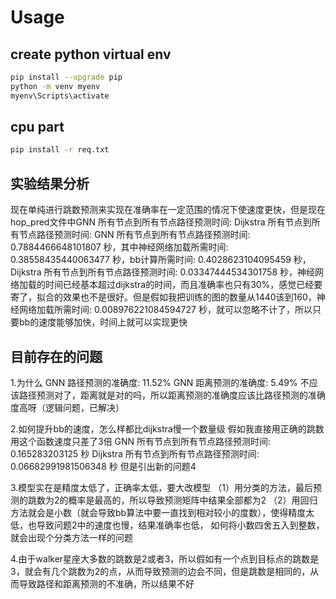# Usage

## create python virtual env

```bash
pip install --upgrade pip
python -m venv myenv
myenv\Scripts\activate
```

## cpu part

```bash
pip install -r req.txt
```

## 实验结果分析

现在单纯进行跳数预测来实现在准确率在一定范围的情况下使速度更快，但是现在hop_pred文件中GNN 所有节点到所有节点路径预测时间: Dijkstra 所有节点到所有节点路径预测时间: GNN 所有节点到所有节点路径预测时间: 0.7884466648101807 秒，其中神经网络加载所需时间: 0.38558435440063477 秒，bb计算所需时间: 0.4028623104095459 秒，Dijkstra 所有节点到所有节点路径预测时间: 0.03347444534301758 秒，神经网络加载的时间已经基本超过dijkstra的时间，而且准确率也只有30%，感觉已经要寄了，拟合的效果也不是很好。但是假如我把训练的图的数量从1440该到160，神经网络加载所需时间: 0.008976221084594727 秒，就可以忽略不计了，所以只要bb的速度能够加快，时间上就可以实现更快


## 目前存在的问题
1.为什么
GNN 路径预测的准确度: 11.52%
GNN 距离预测的准确度: 5.49%
不应该路径预测对了，距离就是对的吗，所以距离预测的准确度应该比路径预测的准确度高呀（逻辑问题，已解决）

2.如何提升bb的速度，怎么样都比dijkstra慢一个数量级
假如我直接用正确的跳数用这个函数速度只差了3倍
GNN 所有节点到所有节点路径预测时间: 0.165283203125 秒
Dijkstra 所有节点到所有节点路径预测时间: 0.06682991981506348 秒
但是引出新的问题4

3.模型实在是精度太低了，正确率太低，要大改模型
（1）用分类的方法，最后预测的跳数为2的概率是最高的，所以导致预测矩阵中结果全部都为2
（2）用回归方法就会是小数（就会导致bb算法中要一直找到相对较小的度数），使得精度太低，也导致问题2中的速度也慢，结果准确率也低，
    如何将小数四舍五入到整数，就会出现个分类方法一样的问题

4.由于walker星座大多数的跳数是2或者3，所以假如有一个点到目标点的跳数是3，就会有几个跳数为2的点，从而导致预测的边会不同，但是跳数是相同的，从而导致路径和距离预测的不准确，所以结果不好
